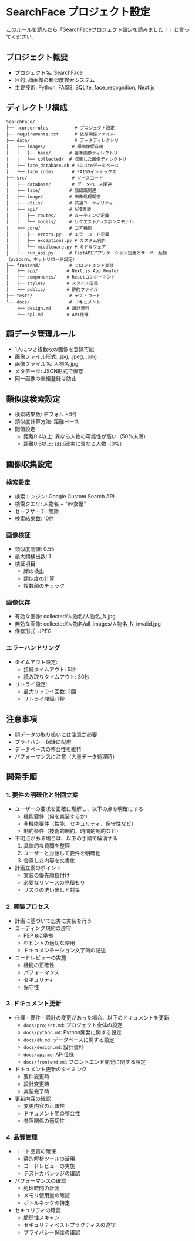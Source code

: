 # SearchFace プロジェクト設定

このルールを読んだら「SearchFaceプロジェクト設定を読みました！」と言ってください。

## プロジェクト概要
- プロジェクト名: SearchFace
- 目的: 顔画像の類似度検索システム
- 主要技術: Python, FAISS, SQLite, face_recognition, Next.js

## ディレクトリ構成
```
SearchFace/
├── .cursorrules          # プロジェクト設定
├── requirements.txt      # 依存関係ファイル
├── data/                 # データディレクトリ
│   ├── images/          # 顔画像保存用
│   │   ├── base/       # 基準画像ディレクトリ
│   │   └── collected/  # 収集した画像ディレクトリ
│   ├── face_database.db # SQLiteデータベース
│   └── face.index       # FAISSインデックス
├── src/                 # ソースコード
│   ├── database/        # データベース関連
│   ├── face/           # 顔認識関連
│   ├── image/          # 画像処理関連
│   ├── utils/          # 共通ユーティリティ
│   ├── api/            # API実装
│   │   ├── routes/     # ルーティング定義
│   │   └── models/     # リクエスト/レスポンスモデル
│   ├── core/           # コア機能
│   │   ├── errors.py   # エラーコード定義
│   │   ├── exceptions.py # カスタム例外
│   │   └── middleware.py # ミドルウェア
│   └── run_api.py      # FastAPIアプリケーション定義とサーバー起動（uvicorn、ホットリロード設定）
├── frontend/           # フロントエンド実装
│   ├── app/           # Next.js App Router
│   ├── components/    # Reactコンポーネント
│   ├── styles/        # スタイル定義
│   └── public/        # 静的ファイル
├── tests/              # テストコード
└── docs/               # ドキュメント
    ├── design.md      # 設計資料
    └── api.md         # API仕様
```

## 顔データ管理ルール
- 1人につき複数枚の画像を登録可能
- 画像ファイル形式: .jpg, .jpeg, .png
- 画像ファイル名: 人物名.jpg
- メタデータ: JSON形式で保存
- 同一画像の重複登録は防止

## 類似度検索設定
- 検索結果数: デフォルト5件
- 類似度計算方法: 距離ベース
- 閾値設定:
  - 距離0.4以上: 異なる人物の可能性が高い（50%未満）
  - 距離0.6以上: ほぼ確実に異なる人物（0%）

## 画像収集設定
### 検索設定
- 検索エンジン: Google Custom Search API
- 検索クエリ: 人物名 + "av女優"
- セーフサーチ: 無効
- 検索結果数: 10件

### 画像検証
- 類似度閾値: 0.55
- 最大顔検出数: 1
- 検証項目:
  - 顔の検出
  - 類似度の計算
  - 複数顔のチェック

### 画像保存
- 有効な画像: collected/人物名/人物名_N.jpg
- 無効な画像: collected/人物名/all_images/人物名_N_invalid.jpg
- 保存形式: JPEG

### エラーハンドリング
- タイムアウト設定:
  - 接続タイムアウト: 5秒
  - 読み取りタイムアウト: 30秒
- リトライ設定:
  - 最大リトライ回数: 3回
  - リトライ間隔: 1秒

## 注意事項
- 顔データの取り扱いには注意が必要
- プライバシー保護に配慮
- データベースの整合性を維持
- パフォーマンスに注意（大量データ処理時）

## 開発手順
### 1. 要件の明確化と計画立案
- ユーザーの要求を正確に理解し、以下の点を明確にする
  - 機能要件（何を実装するか）
  - 非機能要件（性能、セキュリティ、保守性など）
  - 制約条件（技術的制約、時間的制約など）
- 不明点がある場合は、以下の手順で解消する
  1. 具体的な質問を整理
  2. ユーザーと対話して要件を明確化
  3. 合意した内容を文書化
- 計画立案のポイント
  - 実装の優先順位付け
  - 必要なリソースの見積もり
  - リスクの洗い出しと対策

### 2. 実装プロセス
- 計画に基づいて忠実に実装を行う
- コーディング規約の遵守
  - PEP 8に準拠
  - 型ヒントの適切な使用
  - ドキュメンテーション文字列の記述
- コードレビューの実施
  - 機能の正確性
  - パフォーマンス
  - セキュリティ
  - 保守性

### 3. ドキュメント更新
- 仕様・要件・設計の変更があった場合、以下のドキュメントを更新
  - `docs/project.md`: プロジェクト全体の設定
  - `docs/python.md`: Python開発に関する設定
  - `docs/db.md`: データベースに関する設定
  - `docs/design.md`: 設計資料
  - `docs/api.md`: API仕様
  - `docs/frontend.md`: フロントエンド開発に関する設定
- ドキュメント更新のタイミング
  - 要件変更時
  - 設計変更時
  - 実装完了時
- 更新内容の確認
  - 変更内容の正確性
  - ドキュメント間の整合性
  - 参照関係の適切性

### 4. 品質管理
- コード品質の確保
  - 静的解析ツールの活用
  - コードレビューの実施
  - テストカバレッジの確認
- パフォーマンスの確認
  - 処理時間の計測
  - メモリ使用量の確認
  - ボトルネックの特定
- セキュリティの確認
  - 脆弱性スキャン
  - セキュリティベストプラクティスの遵守
  - プライバシー保護の確認
